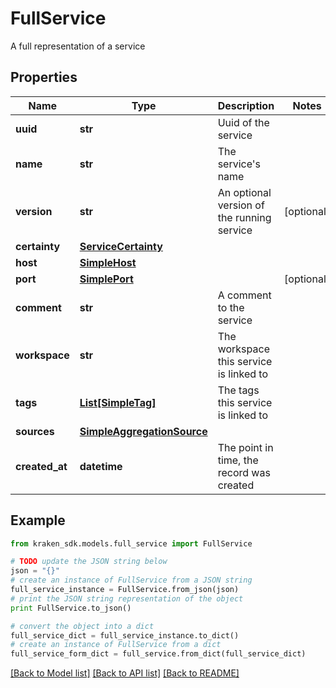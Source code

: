 # FullService

A full representation of a service

## Properties
Name | Type | Description | Notes
------------ | ------------- | ------------- | -------------
**uuid** | **str** | Uuid of the service | 
**name** | **str** | The service&#39;s name | 
**version** | **str** | An optional version of the running service | [optional] 
**certainty** | [**ServiceCertainty**](ServiceCertainty.md) |  | 
**host** | [**SimpleHost**](SimpleHost.md) |  | 
**port** | [**SimplePort**](SimplePort.md) |  | [optional] 
**comment** | **str** | A comment to the service | 
**workspace** | **str** | The workspace this service is linked to | 
**tags** | [**List[SimpleTag]**](SimpleTag.md) | The tags this service is linked to | 
**sources** | [**SimpleAggregationSource**](SimpleAggregationSource.md) |  | 
**created_at** | **datetime** | The point in time, the record was created | 

## Example

```python
from kraken_sdk.models.full_service import FullService

# TODO update the JSON string below
json = "{}"
# create an instance of FullService from a JSON string
full_service_instance = FullService.from_json(json)
# print the JSON string representation of the object
print FullService.to_json()

# convert the object into a dict
full_service_dict = full_service_instance.to_dict()
# create an instance of FullService from a dict
full_service_form_dict = full_service.from_dict(full_service_dict)
```
[[Back to Model list]](../README.md#documentation-for-models) [[Back to API list]](../README.md#documentation-for-api-endpoints) [[Back to README]](../README.md)


